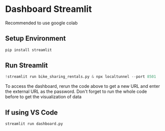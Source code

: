 
# Dashboard Streamlit
Recommended to use google colab

## Setup Environment
```python
pip install streamlit
```
## Run Streamlit
```python
!streamlit run bike_sharing_rentals.py & npx localtunnel --port 8501
```
To access the dashboard, rerun the code above to get a new URL and enter the external URL as the password. Don't forget to run the whole code before to get the visualization of data
## If using VS Code
```python
streamlit run dashboard.py
```



